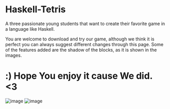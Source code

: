 # Haskell-Tetris
A three passionate young students that want to create their favorite game in a language like Haskell.

You are welcome to download and try our game, although we think it is perfect you can always suggest different changes through this page.
Some of the features added are the shadow of the blocks, as it is shown in the images. 

# :) Hope You enjoy it cause We did. <3

![image](https://github.com/jinxand159/Haskell-Tetris/assets/107865453/775de18d-01ca-470d-8069-304048b18293)
![image](https://github.com/jinxand159/Haskell-Tetris/assets/107865453/e697d03e-4145-4119-94b6-9206bf3576f5)
